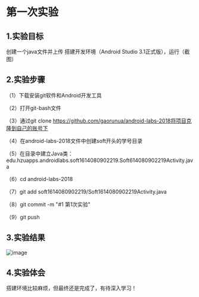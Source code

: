 # 第一次实验
## 1.实验目标
创建一个java文件并上传 搭建开发环境（Android Studio 3.1正式版），运行（截图）

## 2.实验步骤
（1）下载安装git软件和Android开发工具

（2）打开git-bash文件

（3）通过git clone https://github.com/gaorunua/android-labs-2018将项目克隆到自己的账号下

（4）在android-labs-2018文件中创建soft开头的学号目录

（5）在目录中建立Java类：edu.hzuapps.androidlabs.soft1614080902219.Soft614080902219Activity.java

（6）cd android-labs-2018

（7）git add soft1614080902219/Soft1614080902219Activity.java

（8）git commit -m "#1 第1次实验"

（9）git push

## 3.实验结果
![image](https://github.com/gaorunua/android-labs-2018/blob/master/soft1614080902219/11.png?raw=true)

## 4.实验体会
搭建环境比较麻烦，但最终还是完成了，有待深入学习！
